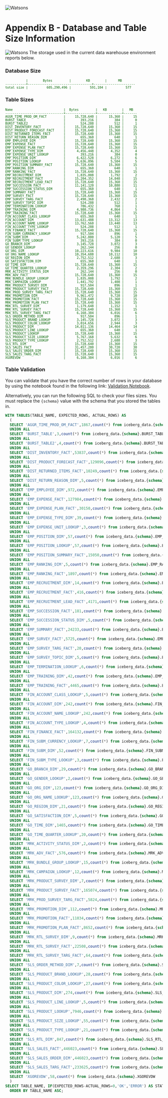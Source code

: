 ![Watsons](wxd-images/watsons-go-logo-small.png)

# Appendix B - Database and Table Size Information

![Watsons](wxd-images/poc-storage.png)
The storage used in the current data warehouse environment reports below.

### Database Size
<pre style="font-size: small; color: darkgreen; overflow: auto">
           |        Bytes         |        KB        |      MB      
-----------+----------------------------------+----------------------
total size |          605,290,496 |          591,104 |          577 
</pre>

### Table Sizes
<pre style="font-size: small; color: darkgreen; overflow: auto">
Name                           |  Bytes         |   KB        |   MB      
-------------------------------+----------------+-------------+-------
AGGR_TIME_PROD_OM_FACT         |     15,728,640 |      15,360 |     15 
BURST_TABLE                    |        393,216 |         384 |      0 
BURST_TABLE2                   |        524,288 |         512 |      1 
DIST_INVENTORY_FACT            |     15,728,640 |      15,360 |     15 
DIST_PRODUCT_FORECAST_FACT     |     15,728,640 |      15,360 |     15 
DIST_RETURNED_ITEMS_FACT       |     15,728,640 |      15,360 |     15 
DIST_RETURN_REASON_DIM         |        655,360 |         640 |      1 
EMP_EMPLOYEE_DIM               |     15,728,640 |      15,360 |     15 
EMP_EXPENSE_FACT               |     15,728,640 |      15,360 |     15 
EMP_EXPENSE_PLAN_FACT          |     15,728,640 |      15,360 |     15 
EMP_EXPENSE_TYPE_DIM           |      4,456,448 |       4,352 |      4 
EMP_EXPENSE_UNIT_LOOKUP        |        393,216 |         384 |      0 
EMP_POSITION_DIM               |      6,422,528 |       6,272 |      6 
EMP_POSITION_LOOKUP            |      5,636,096 |       5,504 |      5 
EMP_POSITION_SUMMARY_FACT      |     15,728,640 |      15,360 |     15 
EMP_RANKING_DIM                |        655,360 |         640 |      1 
EMP_RANKING_FACT               |     15,728,640 |      15,360 |     15 
EMP_RECRUITMENT_DIM            |      1,835,008 |       1,792 |      2 
EMP_RECRUITMENT_FACT           |     15,204,352 |      14,848 |     15 
EMP_RECRUITMENT_LEAD_FACT      |     15,728,640 |      15,360 |     15 
EMP_SUCCESSION_FACT            |     11,141,120 |      10,880 |     11 
EMP_SUCCESSION_STATUS_DIM      |        655,360 |         640 |      1 
EMP_SUMMARY_FACT               |     15,728,640 |      15,360 |     15 
EMP_SURVEY_FACT                |     15,728,640 |      15,360 |     15 
EMP_SURVEY_TARG_FACT           |      2,490,368 |       2,432 |      2 
EMP_SURVEY_TOPIC_DIM           |        524,288 |         512 |      1 
EMP_TERMINATION_LOOKUP         |        786,432 |         768 |      1 
EMP_TRAINING_DIM               |      4,980,736 |       4,864 |      5 
EMP_TRAINING_FACT              |     15,728,640 |      15,360 |     15 
FIN_ACCOUNT_CLASS_LOOKUP       |        655,360 |         640 |      1 
FIN_ACCOUNT_DIM                |     13,631,488 |      13,312 |     13 
FIN_ACCOUNT_NAME_LOOKUP        |     13,762,560 |      13,440 |     13 
FIN_ACCOUNT_TYPE_LOOKUP        |        524,288 |         512 |      1 
FIN_FINANCE_FACT               |     15,728,640 |      15,360 |     15 
FIN_SUBM_CURRENCY_LOOKUP       |        917,504 |         896 |      1 
FIN_SUBM_DIM                   |      5,242,880 |       5,120 |      5 
FIN_SUBM_TYPE_LOOKUP           |        393,216 |         384 |      0 
GO_BRANCH_DIM                  |      3,145,728 |       3,072 |      3 
GO_GENDER_LOOKUP               |        262,144 |         256 |      0 
GO_ORG_DIM                     |     10,223,616 |       9,984 |     10 
GO_ORG_NAME_LOOKUP             |     10,354,688 |      10,112 |     10 
GO_REGION_DIM                  |      2,752,512 |       2,688 |      3 
GO_SATISFACTION_DIM            |        655,360 |         640 |      1 
GO_TIME_DIM                    |     15,728,640 |      15,360 |     15 
GO_TIME_QUARTER_LOOKUP         |      2,359,296 |       2,304 |      2 
MRK_ACTIVITY_STATUS_DIM        |        262,144 |         256 |      0 
MRK_ADV_FACT                   |     15,728,640 |      15,360 |     15 
MRK_BUNDLE_GROUP_LOOKUP        |      1,835,008 |       1,792 |      2 
MRK_CAMPAIGN_LOOKUP            |      1,441,792 |       1,408 |      1 
MRK_PRODUCT_SURVEY_DIM         |        917,504 |         896 |      1 
MRK_PRODUCT_SURVEY_FACT        |     15,728,640 |      15,360 |     15 
MRK_PROD_SURVEY_TARG_FACT      |     15,728,640 |      15,360 |     15 
MRK_PROMOTION_DIM              |      9,961,472 |       9,728 |     10 
MRK_PROMOTION_FACT             |     15,728,640 |      15,360 |     15 
MRK_PROMOTION_PLAN_FACT        |     15,728,640 |      15,360 |     15 
MRK_RTL_SURVEY_DIM             |      1,179,648 |       1,152 |      1 
MRK_RTL_SURVEY_FACT            |     15,728,640 |      15,360 |     15 
MRK_RTL_SURVEY_TARG_FACT       |      6,160,384 |       6,016 |      6 
SLS_ORDER_METHOD_DIM           |        917,504 |         896 |      1 
SLS_PRODUCT_BRAND_LOOKUP       |      3,145,728 |       3,072 |      3 
SLS_PRODUCT_COLOR_LOOKUP       |      3,014,656 |       2,944 |      3 
SLS_PRODUCT_DIM                |     14,811,136 |      14,464 |     14 
SLS_PRODUCT_LINE_LOOKUP        |        655,360 |         640 |      1 
SLS_PRODUCT_LOOKUP             |     15,728,640 |      15,360 |     15 
SLS_PRODUCT_SIZE_LOOKUP        |      5,767,168 |       5,632 |      6 
SLS_PRODUCT_TYPE_LOOKUP        |      2,752,512 |       2,688 |      3 
SLS_RTL_DIM                    |     15,728,640 |      15,360 |     15 
SLS_SALES_FACT                 |     31,457,280 |      30,720 |     30 
SLS_SALES_ORDER_DIM            |     15,728,640 |      15,360 |     15 
SLS_SALES_TARG_FACT            |     15,728,640 |      15,360 |     15 
XGOREVDW                       |      6,160,384 |       6,016 |      6 
</pre>

### Table Validation

You can validate that you have the correct number of rows in your database by using the notebook found in the following link: [Validation Notebook](./wxd-files/Verify.ipynb).

Alternatively, you can run the following SQL to check your files sizes. You must replace the `{schema}` value with the schema that you stored the tables in.

```sql
WITH TABLES(TABLE_NAME, EXPECTED_ROWS, ACTUAL_ROWS) AS
  (
  SELECT 'AGGR_TIME_PROD_OM_FACT',1867,count(*) from iceberg_data.{schema}.AGGR_TIME_PROD_OM_FACT
  UNION ALL
  SELECT 'BURST_TABLE',3,count(*) from iceberg_data.{schema}.BURST_TABLE
  UNION ALL
  SELECT 'BURST_TABLE2',4,count(*) from iceberg_data.{schema}.BURST_TABLE2
  UNION ALL
  SELECT 'DIST_INVENTORY_FACT',53837,count(*) from iceberg_data.{schema}.DIST_INVENTORY_FACT
  UNION ALL
  SELECT 'DIST_PRODUCT_FORECAST_FACT',129096,count(*) from iceberg_data.{schema}.DIST_PRODUCT_FORECAST_FACT
  UNION ALL
  SELECT 'DIST_RETURNED_ITEMS_FACT',10249,count(*) from iceberg_data.{schema}.DIST_RETURNED_ITEMS_FACT
  UNION ALL
  SELECT 'DIST_RETURN_REASON_DIM',5,count(*) from iceberg_data.{schema}.DIST_RETURN_REASON_DIM
  UNION ALL
  SELECT 'EMP_EMPLOYEE_DIM',972,count(*) from iceberg_data.{schema}.EMP_EMPLOYEE_DIM
  UNION ALL
  SELECT 'EMP_EXPENSE_FACT',127984,count(*) from iceberg_data.{schema}.EMP_EXPENSE_FACT
  UNION ALL
  SELECT 'EMP_EXPENSE_PLAN_FACT',30150,count(*) from iceberg_data.{schema}.EMP_EXPENSE_PLAN_FACT
  UNION ALL
  SELECT 'EMP_EXPENSE_TYPE_DIM',39,count(*) from iceberg_data.{schema}.EMP_EXPENSE_TYPE_DIM
  UNION ALL
  SELECT 'EMP_EXPENSE_UNIT_LOOKUP',3,count(*) from iceberg_data.{schema}.EMP_EXPENSE_UNIT_LOOKUP
  UNION ALL
  SELECT 'EMP_POSITION_DIM',57,count(*) from iceberg_data.{schema}.EMP_POSITION_DIM
  UNION ALL
  SELECT 'EMP_POSITION_LOOKUP',57,count(*) from iceberg_data.{schema}.EMP_POSITION_LOOKUP
  UNION ALL
  SELECT 'EMP_POSITION_SUMMARY_FACT',15050,count(*) from iceberg_data.{schema}.EMP_POSITION_SUMMARY_FACT
  UNION ALL
  SELECT 'EMP_RANKING_DIM',5,count(*) from iceberg_data.{schema}.EMP_RANKING_DIM
  UNION ALL
  SELECT 'EMP_RANKING_FACT',1897,count(*) from iceberg_data.{schema}.EMP_RANKING_FACT
  UNION ALL
  SELECT 'EMP_RECRUITMENT_DIM',14,count(*) from iceberg_data.{schema}.EMP_RECRUITMENT_DIM
  UNION ALL
  SELECT 'EMP_RECRUITMENT_FACT',416,count(*) from iceberg_data.{schema}.EMP_RECRUITMENT_FACT
  UNION ALL
  SELECT 'EMP_RECRUITMENT_LEAD_FACT',4171,count(*) from iceberg_data.{schema}.EMP_RECRUITMENT_LEAD_FACT
  UNION ALL
  SELECT 'EMP_SUCCESSION_FACT',181,count(*) from iceberg_data.{schema}.EMP_SUCCESSION_FACT
  UNION ALL
  SELECT 'EMP_SUCCESSION_STATUS_DIM',5,count(*) from iceberg_data.{schema}.EMP_SUCCESSION_STATUS_DIM
  UNION ALL
  SELECT 'EMP_SUMMARY_FACT',24233,count(*) from iceberg_data.{schema}.EMP_SUMMARY_FACT
  UNION ALL
  SELECT 'EMP_SURVEY_FACT',5725,count(*) from iceberg_data.{schema}.EMP_SURVEY_FACT
  UNION ALL
  SELECT 'EMP_SURVEY_TARG_FACT',20,count(*) from iceberg_data.{schema}.EMP_SURVEY_TARG_FACT
  UNION ALL
  SELECT 'EMP_SURVEY_TOPIC_DIM',5,count(*) from iceberg_data.{schema}.EMP_SURVEY_TOPIC_DIM
  UNION ALL
  SELECT 'EMP_TERMINATION_LOOKUP',6,count(*) from iceberg_data.{schema}.EMP_TERMINATION_LOOKUP
  UNION ALL
  SELECT 'EMP_TRAINING_DIM',42,count(*) from iceberg_data.{schema}.EMP_TRAINING_DIM
  UNION ALL
  SELECT 'EMP_TRAINING_FACT',4465,count(*) from iceberg_data.{schema}.EMP_TRAINING_FACT
  UNION ALL
  SELECT 'FIN_ACCOUNT_CLASS_LOOKUP',5,count(*) from iceberg_data.{schema}.FIN_ACCOUNT_CLASS_LOOKUP
  UNION ALL
  SELECT 'FIN_ACCOUNT_DIM',242,count(*) from iceberg_data.{schema}.FIN_ACCOUNT_DIM
  UNION ALL
  SELECT 'FIN_ACCOUNT_NAME_LOOKUP',242,count(*) from iceberg_data.{schema}.FIN_ACCOUNT_NAME_LOOKUP
  UNION ALL
  SELECT 'FIN_ACCOUNT_TYPE_LOOKUP',4,count(*) from iceberg_data.{schema}.FIN_ACCOUNT_TYPE_LOOKUP
  UNION ALL
  SELECT 'FIN_FINANCE_FACT',164132,count(*) from iceberg_data.{schema}.FIN_FINANCE_FACT
  UNION ALL
  SELECT 'FIN_SUBM_CURRENCY_LOOKUP',7,count(*) from iceberg_data.{schema}.FIN_SUBM_CURRENCY_LOOKUP
  UNION ALL
  SELECT 'FIN_SUBM_DIM',52,count(*) from iceberg_data.{schema}.FIN_SUBM_DIM
  UNION ALL
  SELECT 'FIN_SUBM_TYPE_LOOKUP',3,count(*) from iceberg_data.{schema}.FIN_SUBM_TYPE_LOOKUP
  UNION ALL
  SELECT 'GO_BRANCH_DIM',29,count(*) from iceberg_data.{schema}.GO_BRANCH_DIM
  UNION ALL
  SELECT 'GO_GENDER_LOOKUP',2,count(*) from iceberg_data.{schema}.GO_GENDER_LOOKUP
  UNION ALL
  SELECT 'GO_ORG_DIM',123,count(*) from iceberg_data.{schema}.GO_ORG_DIM
  UNION ALL
  SELECT 'GO_ORG_NAME_LOOKUP',123,count(*) from iceberg_data.{schema}.GO_ORG_NAME_LOOKUP
  UNION ALL
  SELECT 'GO_REGION_DIM',21,count(*) from iceberg_data.{schema}.GO_REGION_DIM
  UNION ALL
  SELECT 'GO_SATISFACTION_DIM',5,count(*) from iceberg_data.{schema}.GO_SATISFACTION_DIM
  UNION ALL
  SELECT 'GO_TIME_DIM',1465,count(*) from iceberg_data.{schema}.GO_TIME_DIM
  UNION ALL
  SELECT 'GO_TIME_QUARTER_LOOKUP',20,count(*) from iceberg_data.{schema}.GO_TIME_QUARTER_LOOKUP
  UNION ALL
  SELECT 'MRK_ACTIVITY_STATUS_DIM',2,count(*) from iceberg_data.{schema}.MRK_ACTIVITY_STATUS_DIM
  UNION ALL
  SELECT 'MRK_ADV_FACT',576,count(*) from iceberg_data.{schema}.MRK_ADV_FACT
  UNION ALL
  SELECT 'MRK_BUNDLE_GROUP_LOOKUP',15,count(*) from iceberg_data.{schema}.MRK_BUNDLE_GROUP_LOOKUP
  UNION ALL
  SELECT 'MRK_CAMPAIGN_LOOKUP',12,count(*) from iceberg_data.{schema}.MRK_CAMPAIGN_LOOKUP
  UNION ALL
  SELECT 'MRK_PRODUCT_SURVEY_DIM',7,count(*) from iceberg_data.{schema}.MRK_PRODUCT_SURVEY_DIM
  UNION ALL
  SELECT 'MRK_PRODUCT_SURVEY_FACT',165074,count(*) from iceberg_data.{schema}.MRK_PRODUCT_SURVEY_FACT
  UNION ALL
  SELECT 'MRK_PROD_SURVEY_TARG_FACT',5824,count(*) from iceberg_data.{schema}.MRK_PROD_SURVEY_TARG_FACT
  UNION ALL
  SELECT 'MRK_PROMOTION_DIM',112,count(*) from iceberg_data.{schema}.MRK_PROMOTION_DIM
  UNION ALL
  SELECT 'MRK_PROMOTION_FACT',11034,count(*) from iceberg_data.{schema}.MRK_PROMOTION_FACT
  UNION ALL
  SELECT 'MRK_PROMOTION_PLAN_FACT',8652,count(*) from iceberg_data.{schema}.MRK_PROMOTION_PLAN_FACT
  UNION ALL
  SELECT 'MRK_RTL_SURVEY_DIM',9,count(*) from iceberg_data.{schema}.MRK_RTL_SURVEY_DIM
  UNION ALL
  SELECT 'MRK_RTL_SURVEY_FACT',22508,count(*) from iceberg_data.{schema}.MRK_RTL_SURVEY_FACT
  UNION ALL
  SELECT 'MRK_RTL_SURVEY_TARG_FACT',64,count(*) from iceberg_data.{schema}.MRK_RTL_SURVEY_TARG_FACT
  UNION ALL
  SELECT 'SLS_ORDER_METHOD_DIM',7,count(*) from iceberg_data.{schema}.SLS_ORDER_METHOD_DIM
  UNION ALL
  SELECT 'SLS_PRODUCT_BRAND_LOOKUP',28,count(*) from iceberg_data.{schema}.SLS_PRODUCT_BRAND_LOOKUP
  UNION ALL
  SELECT 'SLS_PRODUCT_COLOR_LOOKUP',27,count(*) from iceberg_data.{schema}.SLS_PRODUCT_COLOR_LOOKUP
  UNION ALL
  SELECT 'SLS_PRODUCT_DIM',274,count(*) from iceberg_data.{schema}.SLS_PRODUCT_DIM
  UNION ALL
  SELECT 'SLS_PRODUCT_LINE_LOOKUP',5,count(*) from iceberg_data.{schema}.SLS_PRODUCT_LINE_LOOKUP
  UNION ALL
  SELECT 'SLS_PRODUCT_LOOKUP',7946,count(*) from iceberg_data.{schema}.SLS_PRODUCT_LOOKUP
  UNION ALL
  SELECT 'SLS_PRODUCT_SIZE_LOOKUP',55,count(*) from iceberg_data.{schema}.SLS_PRODUCT_SIZE_LOOKUP
  UNION ALL
  SELECT 'SLS_PRODUCT_TYPE_LOOKUP',21,count(*) from iceberg_data.{schema}.SLS_PRODUCT_TYPE_LOOKUP
  UNION ALL
  SELECT 'SLS_RTL_DIM',847,count(*) from iceberg_data.{schema}.SLS_RTL_DIM
  UNION ALL
  SELECT 'SLS_SALES_FACT',446023,count(*) from iceberg_data.{schema}.SLS_SALES_FACT
  UNION ALL
  SELECT 'SLS_SALES_ORDER_DIM',446023,count(*) from iceberg_data.{schema}.SLS_SALES_ORDER_DIM
  UNION ALL
  SELECT 'SLS_SALES_TARG_FACT',233625,count(*) from iceberg_data.{schema}.SLS_SALES_TARG_FACT
  UNION ALL
  SELECT 'XGOREVDW',58,count(*) from iceberg_data.{schema}.XGOREVDW
  )
SELECT TABLE_NAME, IF(EXPECTED_ROWS-ACTUAL_ROWS=0,'OK','ERROR') AS STATUS, EXPECTED_ROWS, ACTUAL_ROWS FROM TABLES
  ORDER BY TABLE_NAME ASC;
```